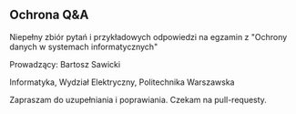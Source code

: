 ## Ochrona Q&amp;A

Niepełny zbiór pytań i przykładowych odpowiedzi na egzamin z "Ochrony danych w systemach informatycznych"

Prowadzący: Bartosz Sawicki

Informatyka, Wydział Elektryczny, Politechnika Warszawska

Zapraszam do uzupełniania i poprawiania. Czekam na pull-requesty.
